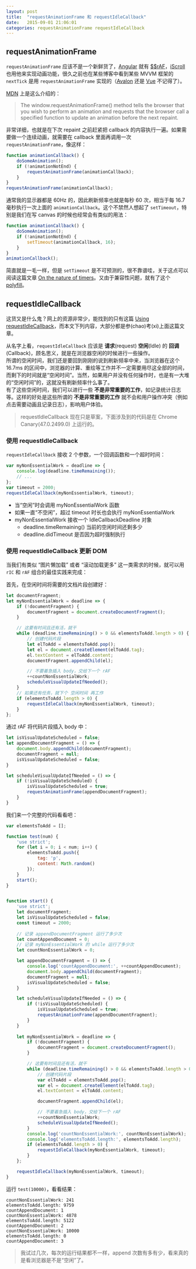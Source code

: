 ```yaml
---
layout: post
title:  "requestAnimationFrame 和 requestIdleCallback"
date:   2015-09-01 21:06:01
categories: requestAnimationFrame requestIdleCallback
---
```


## requestAnimationFrame

`requestAnimationFrame` 应该不是一个新鲜货了，[Angular](https://angularjs.org/) 就有 [$$rAF](https://github.com/angular/angular.js/blob/master/src/ng/raf.js)，[iScroll](http://cubiq.org/iscroll-5) 也用他来实现动画功能，很久之前也在某些博客中看到某些 MVVM 框架的 `nextTick` 是用 `requestAnimationFrame` 实现的（[Avalon](http://rubylouvre.github.io/mvvm/) 还是 [Vue](http://vuejs.org/) 不记得了）。

[MDN](https://developer.mozilla.org/en-US/docs/Web/API/window/requestAnimationFrame) 上是这么介绍的：

> The window.requestAnimationFrame() method tells the browser that you wish to perform an animation and requests that the browser call a specified function to update an animation before the next repaint.

非常详细，也就是在下次 repaint 之前赶紧把 callback 的内容执行一遍。如果需要做一个连续动画，就需要在 callback 里面再调用一次 `requestAnimationFrame`，像这样：

```javascript
function animationCallback() {
    doSomeAnimation();
    if (!animationNotEnd) {
        requestAnimationFrame(animationCallback);
    }
}
requestAnimationFrame(animationCallback);
```

通常我的显示器都是 60Hz 的，因此刷新频率也就是每秒 60 次，相当于每 16.7 毫秒执行一次上面的 `animationCallback`。这个不禁然人想起了 `setTimeout`，特别是我们在写 canvas 的时候也经常会有类似的用法：

```javascript
function animationCallback() {
    doSomeAnimation();
    if (!animationNotEnd) {
        setTimeout(animationCallback, 16);
    }
}
animationCallback();
```

简直就是一毛一样，但是 `setTimeout` 是不可预测的，很不靠谱哇，关于这点可以阅读这篇文章 [On the nature of timers](http://blog.getify.com/on-the-nature-of-timers/)。又由于兼容性问题，就有了这个 [polyfill](https://gist.github.com/paulirish/1579671)。


## requestIdleCallback

这货又是什么鬼？网上的资源非常少，能找到的只有这篇 [Using requestIdleCallback](https://developers.google.com/web/updates/2015/08/27/using-requestidlecallback)，而本文下列内容，大部分都是参(chao)考(xi)上面这篇文章。

从名字上看，`requestIdleCallback` 应该是 **请求**(request) **空闲**(Idle) 的 **回调**(Callback)，顾名思义，就是在浏览器空闲的时候进行一些操作。  
所谓的空闲时间，我们还是要回到刚刚的说到刷新频率中来，当浏览器在这个 16.7ms 的区间中，浏览器的计算、重绘等工作并不一定需要用尽这全部的时间，而剩下的时间就是“空闲时间”。当然，如果用户并没有任何操作时，也是有一大堆的“空闲时间”的，这就没有刷新频率什么事了。  
有了这些空闲时间，我们可以进行一些 **不是非常重要的工作**，如记录统计日志等。这样的好处是这些所谓的 **不是非常重要的工作** 就不会和用户操作冲突（例如点击需要动画且记录日志），影响用户体验。

> requestIdleCallback 现在只是草案，下面涉及到的代码是在 Chrome Canary(47.0.2499.0) 上运行的。

### 使用 requestIdleCallback

`requestIdleCallback` 接收 2 个参数，一个回调函数和一个超时时间：

```javascript
var myNonEssentialWork = deadline => {
    console.log(deadline.timeRemaining());
    // ...
};
var timeout = 2000;
requestIdleCallback(myNonEssentialWork, timeout);
```

- 当“空闲”时会调用 myNonEssentialWork 函数
- 如果一直“不空闲”，超过 timeout 时长也会执行 myNonEssentialWork
- myNonEssentialWork 接收一个 IdleCallbackDeadline 对象
    + deadline.timeRemaining() 当前的空闲时间还剩多少
    + deadline.didTimeout 是否因为超时强制执行


### 使用 requestIdleCallback 更新 DOM

当我们有类似 “图片懒加载” 或者 “滚动加载更多” 这一类需求的时候，就可以用 `rIC` 和 `rAF` 组合的最佳实践来完成：

首先，在空闲时间将需要的文档片段创建好：

```javascript
let documentFragment;
let myNonEssentialWork = deadline => {
    if (!documentFragment) {
        documentFragment = document.createDocumentFragment();
    }

    // 这要有时间且还有活，就干
    while (deadline.timeRemaining() > 0 && elementsToAdd.length > 0) {
        // 创建代码片段
        let elToAdd = elementsToAdd.pop();
        let el = document.createElement(elToAdd.tag);
        el.textContent = elToAdd.content;
        documentFragment.appendChild(el);

        // 不要着急插入 body，交给下一个 rAF
        ++countNonEssentialWork;
        scheduleVisualUpdateIfNeeded();
    }
    // 如果还有任务，就下个 空闲时间 再工作
    if (elementsToAdd.length > 0) {
        requestIdleCallback(myNonEssentialWork, timeout);
    }
};
```

通过 rAF 将代码片段插入 body 中：

```javascript
let isVisualUpdateScheduled = false;
let appendDocumentFragment = () => {
    document.body.appendChild(documentFragment);
    documentFragment = null;
    isVisualUpdateScheduled = false;
}

let scheduleVisualUpdateIfNeeded = () => {
    if (!isVisualUpdateScheduled) {
        isVisualUpdateScheduled = true;
        requestAnimationFrame(appendDocumentFragment);
    }
}
```

我们来一个完整的代码看看吧：

```javascript
var elementsToAdd = [];

function test(num) {
    'use strict';
    for (let i = 0; i < num; i++) {
        elementsToAdd.push({
            tag: 'p',
            content: Math.random()
        });
    }
    start();
}


function start() {
    'use strict';
    let documentFragment;
    let isVisualUpdateScheduled = false;
    const timeout = 2000;
    
    // 记录 appendDocumentFragment 运行了多少次
    let countAppendDocument = 0;
    // 记录 myNonEssentialWork 的 while 运行了多少次
    let countNonEssentialWork = 0;

    let appendDocumentFragment = () => {
        console.log('countAppendDocument:', ++countAppendDocument);
        document.body.appendChild(documentFragment);
        documentFragment = null;
        isVisualUpdateScheduled = false;
    }

    let scheduleVisualUpdateIfNeeded = () => {
        if (!isVisualUpdateScheduled) {
            isVisualUpdateScheduled = true;
            requestAnimationFrame(appendDocumentFragment);
        }
    }
    
    let myNonEssentialWork = deadline => {
        if (!documentFragment) {
            documentFragment = document.createDocumentFragment();
        }

        // 这要有时间且还有活，就干
        while (deadline.timeRemaining() > 0 && elementsToAdd.length > 0) {
            // 创建代码片段
            var elToAdd = elementsToAdd.pop();
            var el = document.createElement(elToAdd.tag);
            el.textContent = elToAdd.content;

            documentFragment.appendChild(el);

            // 不要着急插入 body，交给下一个 rAF
            ++countNonEssentialWork;
            scheduleVisualUpdateIfNeeded();
        }
        console.log('countNonEssentialWork:', countNonEssentialWork);
        console.log('elementsToAdd.length:', elementsToAdd.length);
        if (elementsToAdd.length > 0) {
            requestIdleCallback(myNonEssentialWork, timeout);
        }
    };

    requestIdleCallback(myNonEssentialWork, timeout);
}
```

运行 `test(10000)`，看看结果：

```
countNonEssentialWork: 241
elementsToAdd.length: 9759
countAppendDocument: 1
countNonEssentialWork: 4878
elementsToAdd.length: 5122
countAppendDocument: 2
countNonEssentialWork: 10000
elementsToAdd.length: 0
countAppendDocument: 3
```

> 我试过几次，每次的运行结果都不一样，append 次数有多有少，看来真的是看浏览器是不是“空闲”了。
